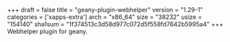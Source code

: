 +++
draft = false
title = "geany-plugin-webhelper"
version = "1.29-1"
categories = ['xapps-extra']
arch = "x86_64"
size = "38232"
usize = "154140"
sha1sum = "1f374513c3d58d977c072d5f558fd7642b5995a4"
+++
Webhelper plugin for geany.